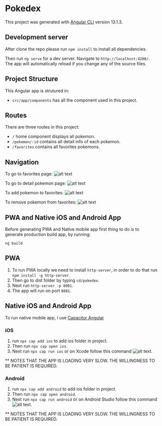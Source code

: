 # Pokedex

This project was generated with [Angular CLI](https://github.com/angular/angular-cli) version 13.1.3.

## Development server

After clone the repo please run `npm install` to install all dependencies.

Then run `ng serve` for a dev server. Navigate to `http://localhost:4200/`. The app will automatically reload if you change any of the source files.

## Project Structure

This Angular app is strutured in:
* `src/app/components` has all the component used in this project.

## Routes

There are three routes in this project:
* `/` home component displays all pokemon.
* `/pokemon/:id` contains all detail info of each pokemon.
* `/favorites` contains all favorites pokemons.

## Navigation

To go to favorites page:
![alt text](https://github.com/baguskna/pokedex/blob/develop/src/assets/images/navigate_to_fav.png)

To go to detail pokemon page:
![alt text](https://github.com/baguskna/pokedex/blob/develop/src/assets/images/navigate_to_detail.png)

To add pokemon to favorites:
![alt text](https://github.com/baguskna/pokedex/blob/develop/src/assets/images/add_to_fav.png)

To remove pokemon from favorites:
![alt text](https://github.com/baguskna/pokedex/blob/develop/src/assets/images/remove_to_fav.png)

## PWA and Native iOS and Android App

Before generating PWA and Native mobile app first thing to do is to generate production build app, by running:

`ng build`

## PWA

1. To run PWA locally we need to install `http-server`, in order to do that run `npm install -g http-server`.
2. Then go to dist folder by typing `cd/pokedex`.
3. Next run `http-server -p 8081`.
4. The app will run on port `8081`.

## Native iOS and Android App

To run native mobile app, I use [Capacitor Angular](https://capacitorjs.com/solution/angular)

### iOS

1. run `npx cap add ios` to add ios folder in project.
2. Then run `npx cap open ios`.
3. Next run `npx cap run ios` or on Xcode follow this command ![alt text](https://github.com/baguskna/pokedex/blob/develop/src/assets/images/ios_command.png).

** NOTES THAT THE APP IS LOADING VERY SLOW. THE WILLINGNESS TO BE PATIENT IS REQUIRED.

### Android

1. run `npx cap add android` to add ios folder in project.
2. Then run `npx cap open android`.
3. Next run `npx cap run android` or on Android Studio follow this command ![alt text](https://github.com/baguskna/pokedex/blob/develop/src/assets/images/running_android.png).

** NOTES THAT THE APP IS LOADING VERY SLOW. THE WILLINGNESS TO BE PATIENT IS REQUIRED.


